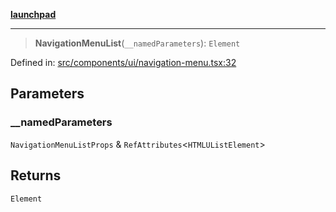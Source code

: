 [**launchpad**](index.md)

***

> **NavigationMenuList**(`__namedParameters`): `Element`

Defined in: [src/components/ui/navigation-menu.tsx:32](https://github.com/victorbratov/launchpad/blob/2fb5c03d3b8a4ead86d4ea12df9db7edc90ac88e/src/components/ui/navigation-menu.tsx#L32)

## Parameters

### \_\_namedParameters

`NavigationMenuListProps` & `RefAttributes`\<`HTMLUListElement`\>

## Returns

`Element`
